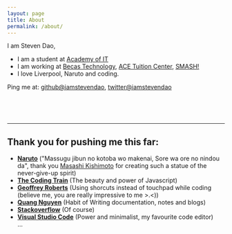 ```yaml
---
layout: page
title: About
permalink: /about/
---
```


I am Steven Dao, 
- I am a student at [Academy of IT](http://www.ait.edu.au/)
- I am working at [Becas Technology](http://www.becas.com.au/), [ACE Tuition Center](http://acetuitioncentre.com.au/), [SMASH!](http://www.smash.org.au/)
- I love Liverpool, Naruto and coding.

Ping me at: [github@iamstevendao](https://github.com/iamstevendao), [twitter@iamstevendao](https://twitter.com/iamstevendao)
&nbsp;

&nbsp;

&nbsp;

--------------
## Thank you for pushing me this far:
- **[Naruto](https://en.wikipedia.org/wiki/Naruto)** ("Massugu jibun no kotoba wo makenai, Sore wa ore no nindou da", thank you [Masashi Kishimoto](https://en.wikipedia.org/wiki/Masashi_Kishimoto) for creating such a statue of the never-give-up spirit)
- **[The Coding Train](https://www.youtube.com/user/shiffman)** (The beauty and power of Javascript)
- **[Geoffrey Roberts](https://github.com/rtrvrtg)** (Using shorcuts instead of touchpad while coding (believe me, you are really impressive to me >.<))
- **[Quang Nguyen](https://github.com/quangctkm9207)** (Habit of Writing documentation, notes and blogs)
- **[Stackoverflow](https://stackoverflow.com/)** (Of course)
- **[Visual Studio Code](https://code.visualstudio.com/)** (Power and minimalist, my favourite code editor)  
...
